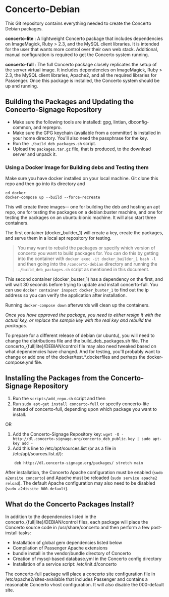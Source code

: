 # Concerto-Debian

This Git repository contains everything needed to create the Concerto Debian packages.

**concerto-lite**
: A lightweight Concerto package that includes dependencies on ImageMagick, Ruby > 2.3, and the MySQL client libraries.  It is intended for the user that wants more control over their own web stack.  Additional, manual configuration is required to get the Concerto system running.

**concerto-full**
: The full Concerto package closely replicates the setup of the server virtual image. It includes dependencies on ImageMagick, Ruby > 2.3, the MySQL client libraries, Apache2, and all the required libraries for Passenger. Once this package is installed, the Concerto system should be up and running.

## Building the Packages and Updating the Concerto-Signage Repository

* Make sure the following tools are installed: gpg, lintian, dbconfig-common, and reprepro.
* Make sure the GPG keychain (available from a committer) is installed in your home directory.  You'll also need the passphrase for the key.
* Run the `./build_deb_packages.sh` script.
* Upload the `packages.tar.gz` file, that is produced, to the download server and unpack it.

### Using a Docker Image for Building debs and Testing them

Make sure you have docker installed on your local machine.  Git clone this repo and then go into its directory and 

```
cd docker
docker-compose up --build --force-recreate
```

This will create three images-- one for building the deb and hosting an apt repo, one for testing the packages on a debian:buster machine, and one for testing the packages on an ubuntu:bionic machine. It will also start three containers.

The first container (docker_builder_1) will create a key, create the packages, and serve them in a local apt repository for testing.

> You may want to rebuild the packages or specify which version of concerto you want to build packages for.  You can do this by getting into the container with `docker exec -it docker_builder_1 bash -l` and then going into the `/concerto-debian` directory and running the `./build_deb_packages.sh` script as mentioned in this document.

This second container (docker_buster_1) has a dependency on the first, and will wait 30 seconds before trying to update and install concerto-full.  You can use `docker container inspect docker_buster_1` to find out the ip address so you can verify the application after installation.

Running `docker-compose down` afterwards will clean up the containers.

_Once you have approved the package, you need to either resign it with the actual key, or replace the sample key with the real
key and rebuild the packages._

To prepare for a different release of debian (or ubuntu), you will need to change the distributions file and the build_deb_packages.sh file.  The concerto_{full|lite}/DEBIAN/control file may also need tweaked based on what dependencies have changed. And for testing, you'll probably want to change or add one of the docker/test.*.dockerfiles and perhaps the docker-compose.yml file.

## Installing the Packages from the Concerto-Signage Repository

1. Run the `scripts/add_repo.sh` script and then
2. Run `sudo apt-get install concerto-full` or specify concerto-lite instead of concerto-full, depending upon which package you want to install.

OR  

1. Add the Concerto-Signage Repository key: `wget -O - http://dl.concerto-signage.org/concerto_deb_public.key | sudo apt-key add -`
2. Add this line to /etc/apt/sources.list (or as a file in /etc/apt/sources.list.d/):
```
    deb http://dl.concerto-signage.org/packages/ stretch main
```

After installation, the Concerto Apache configuration must be enabled (`sudo a2ensite concerto`) and Apache must be reloaded (`sudo service apache2 reload`). The default Apache configuration may also need to be disabled (`sudo a2dissite 000-default`).

## What do the Concerto Packages Install?

In addition to the dependencies listed in the concerto_{full|lite}/DEBIAN/control files, each package will place the Concerto source code in /usr/share/concerto and then perform a few post-install tasks:

* Installation of global gem dependencies listed below
* Compilation of Passenger Apache extensions
* bundle install in the vendor/bundle directory of Concerto
* Creation of mysql-based database.yml in the Concerto config directory
* Installation of a service script: /etc/init.d/concerto

The concerto-full package will place a concerto site configuration file in /etc/apache2/sites-available that includes Passenger and contains a reasonable Concerto vhost configuration. It will also disable the 000-default site.

